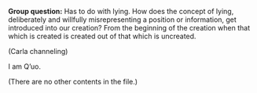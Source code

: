 <p class="group-question"><strong>Group question:</strong> Has to do with lying. How does the concept of lying, deliberately and willfully misrepresenting a position or information, get introduced into our creation? From the beginning of the creation when that which is created is created out of that which is uncreated.</p>
<p class="channel-type">(Carla channeling)</p>
<p>I am Q’uo.</p>
<p class="comment">(There are no other contents in the file.)</p>